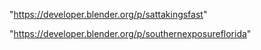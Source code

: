 "https://developer.blender.org/p/sattakingsfast"

"https://developer.blender.org/p/southernexposureflorida"

